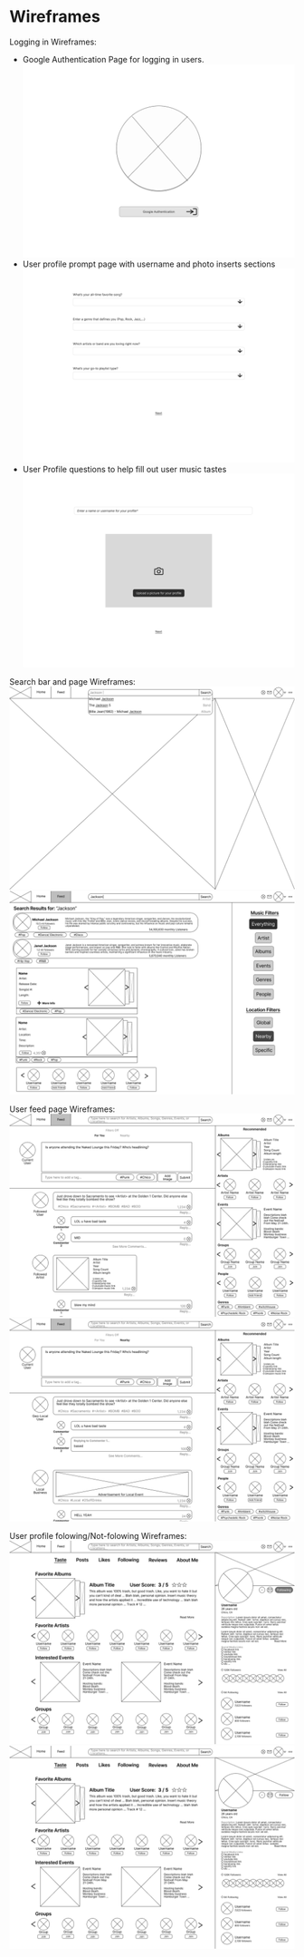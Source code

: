 # Wireframes

Logging in Wireframes: 
* Google Authentication Page for logging in users.
![alt text](GoogleAuthPage.png)
* User profile prompt page with username and photo inserts sections
![alt text](ProfilePromptPage.png)
* User Profile questions to help fill out user music tastes
![alt text](UserSetup.png)

Search bar and page Wireframes: 
![alt text](SearchBar.png)
![alt text](SearchResultsPage.png)

User feed page Wireframes: 
![alt text](FeedFYP.png)
![alt text](FeedNearby.png)

User profile folowing/Not-folowing Wireframes: 
![alt text](UserProfileFollowing.png)
![alt text](UserProfileNOTFollowing.png)
